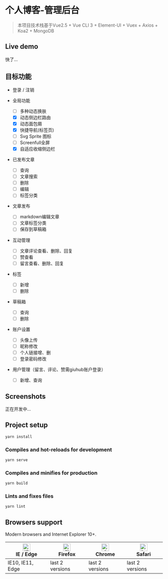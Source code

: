 # 个人博客-管理后台

> 本项目技术栈基于Vue2.5 + Vue CLI 3 + Element-UI + Vuex + Axios + Koa2 + MongoDB

## Live demo
快了...


<!-- [个人博客](https://armour.github.io/vue-typescript-admin-template) -->

## 目标功能

- 登录 / 注销

- 全局功能
  - [ ] 多种动态换肤
  - [x] 动态侧边栏路由
  - [x] 动态面包屑
  - [x] 快捷导航(标签页)
  - [ ] Svg Sprite 图标
  - [ ] Screenfull全屏
  - [x] 自适应收缩侧边栏

- 已发布文章
  - [ ] 查询
  - [ ] 文章搜索
  - [ ] 删除
  - [ ] 编辑
  - [ ] 标签分类

- 文章发布
  - [ ] markdown编辑文章
  - [ ] 文章标签分类
  - [ ] 保存到草稿箱

- 互动管理
  - [ ] 文章评论查看、删除、回复
  - [ ] 赞查看
  - [ ] 留言查看、删除、回复

- 标签
  - [ ] 新增
  - [ ] 删除

- 草稿箱
  - [ ] 查询
  - [ ] 删除

- 账户设置
  - [ ] 头像上传
  - [ ] 昵称修改
  - [ ] 个人链接增、删
  - [ ] 登录密码修改
- 用户管理（留言、评论、赞需giuhub账户登录）
  - [ ] 新增、查询


## Screenshots
正在开发中...

## Project setup

```bash
yarn install
```

### Compiles and hot-reloads for development

```bash
yarn serve
```

### Compiles and minifies for production

```bash
yarn build
```

### Lints and fixes files

```bash
yarn lint
```

<!-- ### Run your unit tests

```bash
yarn test:unit
```

### Run your end-to-end tests

```bash
yarn test:e2e
```

### Run all tests

```bash
yarn test
``` -->

## Browsers support

Modern browsers and Internet Explorer 10+.

| [<img src="https://raw.githubusercontent.com/alrra/browser-logos/master/src/edge/edge_48x48.png" alt="IE / Edge" width="24px" height="24px" />](http://godban.github.io/browsers-support-badges/)</br>IE / Edge | [<img src="https://raw.githubusercontent.com/alrra/browser-logos/master/src/firefox/firefox_48x48.png" alt="Firefox" width="24px" height="24px" />](http://godban.github.io/browsers-support-badges/)</br>Firefox | [<img src="https://raw.githubusercontent.com/alrra/browser-logos/master/src/chrome/chrome_48x48.png" alt="Chrome" width="24px" height="24px" />](http://godban.github.io/browsers-support-badges/)</br>Chrome | [<img src="https://raw.githubusercontent.com/alrra/browser-logos/master/src/safari/safari_48x48.png" alt="Safari" width="24px" height="24px" />](http://godban.github.io/browsers-support-badges/)</br>Safari |
| --------- | --------- | --------- | --------- |
| IE10, IE11, Edge| last 2 versions| last 2 versions| last 2 versions
